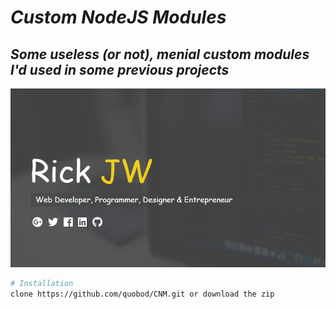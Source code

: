 # _Custom NodeJS Modules_

## _Some useless (or not), menial custom modules I'd used in some previous projects_

![About Developer](/logo/rjw.png)

```bash
# Installation
clone https://github.com/quobod/CNM.git or download the zip
```
